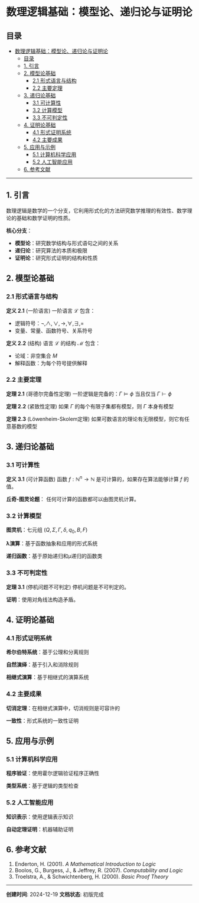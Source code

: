# 数理逻辑基础：模型论、递归论与证明论

## 目录

- [数理逻辑基础：模型论、递归论与证明论](#数理逻辑基础模型论递归论与证明论)
  - [目录](#目录)
  - [1. 引言](#1-引言)
  - [2. 模型论基础](#2-模型论基础)
    - [2.1 形式语言与结构](#21-形式语言与结构)
    - [2.2 主要定理](#22-主要定理)
  - [3. 递归论基础](#3-递归论基础)
    - [3.1 可计算性](#31-可计算性)
    - [3.2 计算模型](#32-计算模型)
    - [3.3 不可判定性](#33-不可判定性)
  - [4. 证明论基础](#4-证明论基础)
    - [4.1 形式证明系统](#41-形式证明系统)
    - [4.2 主要成果](#42-主要成果)
  - [5. 应用与示例](#5-应用与示例)
    - [5.1 计算机科学应用](#51-计算机科学应用)
    - [5.2 人工智能应用](#52-人工智能应用)
  - [6. 参考文献](#6-参考文献)

---

## 1. 引言

数理逻辑是数学的一个分支，它利用形式化的方法研究数学推理的有效性、数学理论的基础和数学证明的性质。

**核心分支**：

- **模型论**：研究数学结构与形式语句之间的关系
- **递归论**：研究算法的本质和极限
- **证明论**：研究形式证明的结构和性质

## 2. 模型论基础

### 2.1 形式语言与结构

**定义 2.1** (一阶语言)
一阶语言 $\mathcal{L}$ 包含：

- 逻辑符号：$\neg, \land, \lor, \rightarrow, \forall, \exists, =$
- 变量、常量、函数符号、关系符号

**定义 2.2** (结构)
语言 $\mathcal{L}$ 的结构 $\mathcal{M}$ 包含：

- 论域：非空集合 $M$
- 解释函数：为每个符号提供解释

### 2.2 主要定理

**定理 2.1** (哥德尔完备性定理)
一阶逻辑是完备的：$\Gamma \models \phi$ 当且仅当 $\Gamma \vdash \phi$

**定理 2.2** (紧致性定理)
如果 $\Gamma$ 的每个有限子集都有模型，则 $\Gamma$ 本身有模型

**定理 2.3** (Löwenheim-Skolem定理)
如果可数语言的理论有无限模型，则它有任意基数的模型

## 3. 递归论基础

### 3.1 可计算性

**定义 3.1** (可计算函数)
函数 $f: \mathbb{N}^n \rightarrow \mathbb{N}$ 是可计算的，如果存在算法能够计算 $f$ 的值。

**丘奇-图灵论题**：
任何可计算的函数都可以由图灵机计算。

### 3.2 计算模型

**图灵机**：七元组 $(Q, \Sigma, \Gamma, \delta, q_0, B, F)$

**λ演算**：基于函数抽象和应用的形式系统

**递归函数**：基于原始递归和μ递归的函数类

### 3.3 不可判定性

**定理 3.1** (停机问题不可判定)
停机问题是不可判定的。

**证明**：使用对角线法构造矛盾。

## 4. 证明论基础

### 4.1 形式证明系统

**希尔伯特系统**：基于公理和分离规则

**自然演绎**：基于引入和消除规则

**相继式演算**：基于相继式的演算系统

### 4.2 主要成果

**切消定理**：在相继式演算中，切消规则是可容许的

**一致性**：形式系统的一致性证明

## 5. 应用与示例

### 5.1 计算机科学应用

**程序验证**：使用霍尔逻辑验证程序正确性

**类型系统**：基于逻辑的类型检查

### 5.2 人工智能应用

**知识表示**：使用逻辑表示知识

**自动定理证明**：机器辅助证明

## 6. 参考文献

1. Enderton, H. (2001). *A Mathematical Introduction to Logic*
2. Boolos, G., Burgess, J., & Jeffrey, R. (2007). *Computability and Logic*
3. Troelstra, A., & Schwichtenberg, H. (2000). *Basic Proof Theory*

---

**创建时间**: 2024-12-19
**文档状态**: 初版完成

